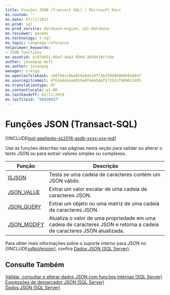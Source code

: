 ```yaml
---
title: Funções JSON (Transact-SQL) | Microsoft Docs
ms.custom: ''
ms.date: 07/17/2017
ms.prod: sql
ms.prod_service: database-engine, sql-database
ms.reviewer: genemi
ms.technology: t-sql
ms.topic: language-reference
helpviewer_keywords:
- JSON functions
ms.assetid: ec97d451-06af-44a3-8304-305d410cfc8e
author: jovanpop-msft
ms.author: jovanpop
manager: craigg
ms.openlocfilehash: c8879dcc66e029e6de19ff3b259995006b02664f
ms.sourcegitcommit: dfb1e6deaa4919a0f4e654af57252cfb09613dd5
ms.translationtype: HT
ms.contentlocale: pt-BR
ms.lasthandoff: 02/11/2019
ms.locfileid: "56039837"
---
```

# <a name="json-functions-transact-sql"></a>Funções JSON (Transact-SQL)
[!INCLUDE[tsql-appliesto-ss2016-asdb-xxxx-xxx-md](../../includes/tsql-appliesto-ss2016-asdb-xxxx-xxx-md.md)]

Use as funções descritas nas páginas nesta seção para validar ou alterar o texto JSON ou para extrair valores simples ou complexos.  
  
|Função|Descrição|  
|--------------|-----------------|  
|[ISJSON](../../t-sql/functions/isjson-transact-sql.md)|Testa se uma cadeia de caracteres contém um JSON válido.|  
|[JSON_VALUE](../../t-sql/functions/json-value-transact-sql.md)|Extrai um valor escalar de uma cadeia de caracteres JSON.|  
|[JSON_QUERY](../../t-sql/functions/json-query-transact-sql.md)|Extrai um objeto ou uma matriz de uma cadeia de caracteres JSON.|  
|[JSON_MODIFY](../../t-sql/functions/json-modify-transact-sql.md)|Atualiza o valor de uma propriedade em uma cadeia de caracteres JSON e retorna a cadeia de caracteres JSON atualizada.|

 Para obter mais informações sobre o suporte interno para JSON no [!INCLUDE[ssNoVersion](../../includes/ssnoversion-md.md)], confira [Dados JSON &#40;SQL Server&#41;](../../relational-databases/json/json-data-sql-server.md).  
    
## <a name="see-also"></a>Consulte Também  
 [Validar, consultar e alterar dados JSON com funções internas &#40;SQL Server&#41;](../../relational-databases/json/validate-query-and-change-json-data-with-built-in-functions-sql-server.md)   
 [Expressões de demarcador JSON &#40;SQL Server&#41;](../../relational-databases/json/json-path-expressions-sql-server.md)   
 [Dados JSON &#40;SQL Server&#41;](../../relational-databases/json/json-data-sql-server.md)  
  
  
